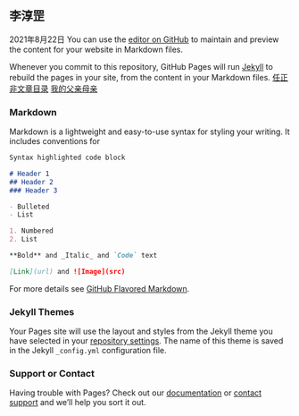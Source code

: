 ##  李淳罡
2021年8月22日
You can use the [editor on GitHub](https://github.com/GoogleFellow/googlefellow.github.io/edit/main/index.md) to maintain and preview the content for your website in Markdown files.

Whenever you commit to this repository, GitHub Pages will run [Jekyll](https://jekyllrb.com/) to rebuild the pages in your site, from the content in your Markdown files.
[任正非文章目录](https://github.com/GoogleFellow/RenZhengfei/blob/master/SUMMARY.md)
[我的父亲母亲](https://github.com/GoogleFellow/RenZhengfei/blob/master/2001/20010208_%E6%88%91%E7%9A%84%E7%88%B6%E4%BA%B2%E6%AF%8D%E4%BA%B2.md)

### Markdown

Markdown is a lightweight and easy-to-use syntax for styling your writing. It includes conventions for

```markdown
Syntax highlighted code block

# Header 1
## Header 2
### Header 3

- Bulleted
- List

1. Numbered
2. List

**Bold** and _Italic_ and `Code` text

[Link](url) and ![Image](src)
```

For more details see [GitHub Flavored Markdown](https://guides.github.com/features/mastering-markdown/).

### Jekyll Themes

Your Pages site will use the layout and styles from the Jekyll theme you have selected in your [repository settings](https://github.com/GoogleFellow/googlefellow.github.io/settings/pages). The name of this theme is saved in the Jekyll `_config.yml` configuration file.

### Support or Contact

Having trouble with Pages? Check out our [documentation](https://docs.github.com/categories/github-pages-basics/) or [contact support](https://support.github.com/contact) and we’ll help you sort it out.
